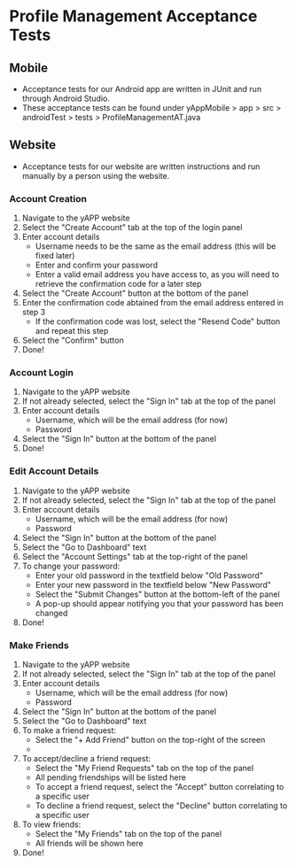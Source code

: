 # Profile Management Acceptance Tests

## Mobile
 - Acceptance tests for our Android app are written in JUnit and run through Android Studio.
 - These acceptance tests can be found under yAppMobile > app > src > androidTest > tests > ProfileManagementAT.java

## Website
 - Acceptance tests for our website are written instructions and run manually by a person using the website.

### Account Creation
1. Navigate to the yAPP website
2. Select the "Create Account" tab at the top of the login panel
3. Enter account details
    - Username needs to be the same as the email address (this will be fixed later)
    - Enter and confirm your password
    - Enter a valid email address you have access to, as you will need to retrieve the confirmation code for a later step
4. Select the "Create Account" button at the bottom of the panel
5. Enter the confirmation code abtained from the email address entered in step 3
    - If the confirmation code was lost, select the "Resend Code" button and repeat this step
6. Select the "Confirm" button
7. Done!

### Account Login
1. Navigate to the yAPP website
2. If not already selected, select the "Sign In" tab at the top of the panel
3. Enter account details
    - Username, which will be the email address (for now)
    - Password
4. Select the "Sign In" button at the bottom of the panel
5. Done!

### Edit Account Details
1. Navigate to the yAPP website
2. If not already selected, select the "Sign In" tab at the top of the panel
3. Enter account details
    - Username, which will be the email address (for now)
    - Password
4. Select the "Sign In" button at the bottom of the panel
5. Select the "Go to Dashboard" text
6. Select the "Account Settings" tab at the top-right of the panel
7. To change your password:
    - Enter your old password in the textfield below "Old Password"
    - Enter your new password in the textfield below "New Password"
    - Select the "Submit Changes" button at the bottom-left of the panel
    - A pop-up should appear notifying you that your password has been changed
8. Done!

### Make Friends
1. Navigate to the yAPP website
2. If not already selected, select the "Sign In" tab at the top of the panel
3. Enter account details
    - Username, which will be the email address (for now)
    - Password
4. Select the "Sign In" button at the bottom of the panel
5. Select the "Go to Dashboard" text
6. To make a friend request:
    - Select the "+ Add Friend" button on the top-right of the screen
    - 
7. To accept/decline a friend request:
    - Select the "My Friend Requests" tab on the top of the panel
    - All pending friendships will be listed here
    - To accept a friend request, select the "Accept" button correlating to a specific user
    - To decline a friend request, select the "Decline" button correlating to a specific user
8. To view friends:
    - Select the "My Friends" tab on the top of the panel
    - All friends will be shown here
9. Done!

